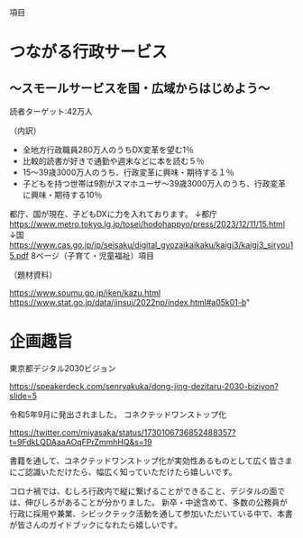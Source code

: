 項目

# つながる行政サービス

## ～スモールサービスを国・広域からはじめよう～

読者ターゲット:42万人

（内訳）

- 全地方行政職員280万人のうちDX変革を望む1％
- 比較的読書が好きで通勤や週末などに本を読む５％
- 15～39歳3000万人のうち、行政変革に興味・期待する１％
- 子どもを持つ世帯は9割がスマホユーザ～39歳3000万人のうち、行政変革に興味・期待する10％

都庁、国が現在、子どもDXに力を入れております。
↓都庁
https://www.metro.tokyo.lg.jp/tosei/hodohappyo/press/2023/12/11/15.html
↓国
https://www.cas.go.jp/jp/seisaku/digital_gyozaikaikaku/kaigi3/kaigi3_siryou15.pdf
8ページ（子育て・児童福祉）項目

（題材資料）

https://www.soumu.go.jp/iken/kazu.html
https://www.stat.go.jp/data/jinsui/2022np/index.html#a05k01-b"

# 企画趣旨

東京都デジタル2030ビジョン

https://speakerdeck.com/senryakuka/dong-jing-dezitaru-2030-biziyon?slide=5

令和5年9月に発出されました。
コネクテッドワンストップ化

https://twitter.com/miyasaka/status/1730106736852488357?t=9FdkLQDAaaAOqFPrZmmhHQ&s=19

書籍を通して、コネクテッドワンストップ化が実効性あるものとして広く皆さまにご認識いただけたら、幅広く知っていただけたら嬉しいです。

コロナ禍では、むしろ行政内で縦に繋げることができること、デジタルの面では、伸びしろがあることが分かりました。
新卒・中途含めて、多数の公務員が行政に採用や兼業、シビックテック活動を通して参加いただいている中で、本書が皆さんのガイドブックになれたら嬉しいです。


